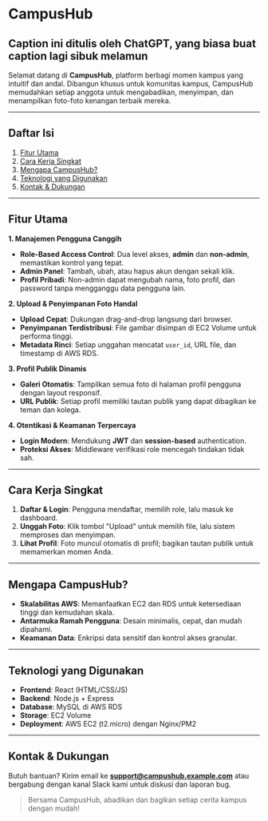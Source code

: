 # CampusHub

## Caption ini ditulis oleh ChatGPT, yang biasa buat caption lagi sibuk melamun

Selamat datang di **CampusHub**, platform berbagi momen kampus yang intuitif dan andal. Dibangun khusus untuk komunitas kampus, CampusHub memudahkan setiap anggota untuk mengabadikan, menyimpan, dan menampilkan foto-foto kenangan terbaik mereka.

---

## Daftar Isi

1. [Fitur Utama](#fitur-utama)
2. [Cara Kerja Singkat](#cara-kerja-singkat)
3. [Mengapa CampusHub?](#mengapa-campushub)
4. [Teknologi yang Digunakan](#teknologi-yang-digunakan)
5. [Kontak & Dukungan](#kontak--dukungan)

---

## Fitur Utama

**1. Manajemen Pengguna Canggih**  
- **Role-Based Access Control**: Dua level akses, **admin** dan **non-admin**, memastikan kontrol yang tepat.  
- **Admin Panel**: Tambah, ubah, atau hapus akun dengan sekali klik.  
- **Profil Pribadi**: Non-admin dapat mengubah nama, foto profil, dan password tanpa mengganggu data pengguna lain.

**2. Upload & Penyimpanan Foto Handal**  
- **Upload Cepat**: Dukungan drag-and-drop langsung dari browser.  
- **Penyimpanan Terdistribusi**: File gambar disimpan di EC2 Volume untuk performa tinggi.  
- **Metadata Rinci**: Setiap unggahan mencatat `user_id`, URL file, dan timestamp di AWS RDS.

**3. Profil Publik Dinamis**  
- **Galeri Otomatis**: Tampilkan semua foto di halaman profil pengguna dengan layout responsif.  
- **URL Publik**: Setiap profil memiliki tautan publik yang dapat dibagikan ke teman dan kolega.

**4. Otentikasi & Keamanan Terpercaya**  
- **Login Modern**: Mendukung **JWT** dan **session-based** authentication.  
- **Proteksi Akses**: Middleware verifikasi role mencegah tindakan tidak sah.

---

## Cara Kerja Singkat

1. **Daftar & Login**: Pengguna mendaftar, memilih role, lalu masuk ke dashboard.  
2. **Unggah Foto**: Klik tombol "Upload" untuk memilih file, lalu sistem memproses dan menyimpan.  
3. **Lihat Profil**: Foto muncul otomatis di profil; bagikan tautan publik untuk memamerkan momen Anda.

---

## Mengapa CampusHub?

- **Skalabilitas AWS**: Memanfaatkan EC2 dan RDS untuk ketersediaan tinggi dan kemudahan skala.  
- **Antarmuka Ramah Pengguna**: Desain minimalis, cepat, dan mudah dipahami.  
- **Keamanan Data**: Enkripsi data sensitif dan kontrol akses granular.

---

## Teknologi yang Digunakan

- **Frontend**: React (HTML/CSS/JS)  
- **Backend**: Node.js + Express  
- **Database**: MySQL di AWS RDS  
- **Storage**: EC2 Volume  
- **Deployment**: AWS EC2 (t2.micro) dengan Nginx/PM2

---

## Kontak & Dukungan

Butuh bantuan? Kirim email ke **support@campushub.example.com** atau bergabung dengan kanal Slack kami untuk diskusi dan laporan bug.


> Bersama CampusHub, abadikan dan bagikan setiap cerita kampus dengan mudah!
